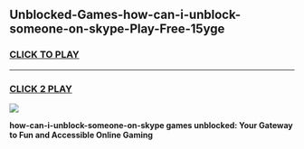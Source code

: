 
## Unblocked-Games-how-can-i-unblock-someone-on-skype-Play-Free-15yge
<h3>
<a href="https://premium76.site?title=how-can-i-unblock-someone-on-skype&ref=12A">CLICK TO PLAY</a></h3>
<hr>

<h3>
<a href="https://premium76.site?title=how-can-i-unblock-someone-on-skype&ref=12A">CLICK 2 PLAY</a>
  
</h3>

<a href="https://premium76.site?title=how-can-i-unblock-someone-on-skype&ref=12A"><img src="https://clearcache.store/games.png"></a>


**how-can-i-unblock-someone-on-skype games unblocked: Your Gateway to Fun and Accessible Online Gaming**

